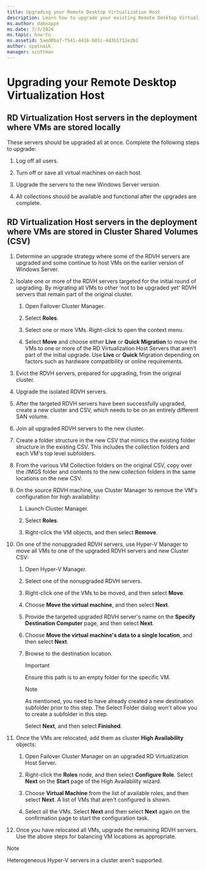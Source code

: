 ```yaml
---
title: Upgrading your Remote Desktop Virtualization Host
description: Learn how to upgrade your existing Remote Desktop Virtualization Host.
ms.author: daknappe
ms.date: 7/3/2024
ms.topic: how-to
ms.assetid: 5aed8ba7-f541-4416-b01c-4d3b1712e2b1
author: spatnaik
manager: scottman
---
```

# Upgrading your Remote Desktop Virtualization Host

> 

## RD Virtualization Host servers in the deployment where VMs are stored locally

These servers should be upgraded all at once. Complete the following steps to upgrade:

1. Log off all users.

1. Turn off or save all virtual machines on each host.

1. Upgrade the servers to the new Windows Server version.

1. All collections should be available and functional after the upgrades are complete.

## RD Virtualization Host servers in the deployment where VMs are stored in Cluster Shared Volumes (CSV)

1. Determine an upgrade strategy where some of the RDVH servers are upgraded and some continue to host VMs on the earlier version of Windows Server.

1. Isolate one or more of the RDVH servers targeted for the initial round of upgrading. By migrating all VMs to other 'not to be upgraded yet' RDVH servers that remain part of the original cluster.
    1. Open Failover Cluster Manager.
    
    1. Select **Roles**.
    
    1. Select one or more VMs. Right-click to open the context menu.
    
    1. Select **Move** and choose either **Live** or **Quick Migration** to move the VMs to one or more of the RD Virtualization Host Servers that aren't part of the initial upgrade. Use **Live** or **Quick** Migration depending on factors such as hardware compatibility or online requirements.

1. Evict the RDVH servers, prepared for upgrading, from the original cluster.

1. Upgrade the isolated RDVH servers.

1. After the targeted RDVH servers have been successfully upgraded, create a new cluster and CSV, which needs to be on an entirely different SAN volume.

1. Join all upgraded RDVH servers to the new cluster.

1. Create a folder structure in the new CSV that mimics the existing folder structure in the existing CSV. This includes the collection folders and each VM's top level subfolders.

1. From the various VM Collection folders on the original CSV, copy over the /IMGS folder and contents to the new collection folders in the same locations on the new CSV.

1. On the source RDVH machine, use Cluster Manager to remove the VM's configuration for high availability:
    1. Launch Cluster Manager.
    
    1. Select **Roles**.
    
    1. Right-click the VM objects, and then select **Remove**.

1. On one of the nonupgraded RDVH servers, use Hyper-V Manager to move all VMs to one of the upgraded RDVH servers and new Cluster CSV:
    1. Open Hyper-V Manager.
    
    1. Select one of the nonupgraded RDVH servers.
    
    1. Right-click one of the VMs to be moved, and then select **Move**.
    
    1. Choose **Move the virtual machine**, and then select **Next**.
    
    1. Provide the targeted upgraded RDVH server's name on the **Specify Destination Computer** page, and then select **Next**.
    
    1. Choose **Move the virtual machine's data to a single location**, and then select **Next**.
    
    1. Browse to the destination location.
       > [!IMPORTANT]
       > Ensure this path is to an empty folder for the specific VM.

       > [!NOTE]
       > As mentioned, you need to have already created a new destination subfolder prior to this step. The Select Folder dialog won't allow you to create a subfolder in this step.

       Select **Next**, and then select **Finished**.
1. Once the VMs are relocated, add them as cluster **High Availability** objects:
     1. Open Failover Cluster Manager on an upgraded RD Virtualization Host Server.
     
     1. Right-click the **Roles** node, and then select **Configure Role**. Select **Next** on the **Start** page of the High Availability wizard.
     
     1. Choose **Virtual Machine** from the list of available roles, and then select **Next**. A list of VMs that aren't configured is shown.
     
     1. Select all the VMs. Select **Next** and then select **Next** again on the confirmation page to start the configuration task.

1. Once you have relocated all VMs, upgrade the remaining RDVH servers. Use the above steps for balancing VM locations as appropriate.

> [!NOTE]
> Heterogeneous Hyper-V servers in a cluster aren't supported.
